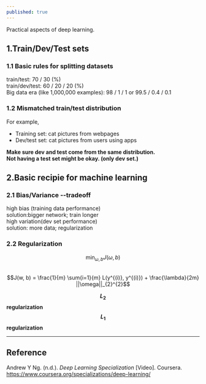 ```yaml
---
published: true
---
```

Practical aspects of deep learning.

## 1.Train/Dev/Test sets
### 1.1 Basic rules for splitting datasets  
train/test: 70 / 30 (%)  
train/dev/test: 60 / 20 / 20 (%)  
Big data era (like 1,000,000 examples): 98 / 1 / 1 or 99.5 / 0.4 / 0.1  

### 1.2 Mismatched train/test distribution
For example,  
- Training set: cat pictures from webpages  
- Dev/test set: cat pictures from users using apps  

**Make sure dev and test come from the same distribution.**  
**Not having a test set might be okay. (only dev set.)**

## 2.Basic recipie for machine learning
### 2.1 Bias/Variance --tradeoff
high bias (training data performance)  
solution:bigger network; train longer  
high variation(dev set performance)  
solution: more data; regularization  
### 2.2 Regularization
$$\min_{\omega, b} J(\omega, b)$$  
$$J(w, b) = \frac{1}{m} \sum{i=1}{m} L(y^{(i)}, y^{(i)}) + \frac{\lambda}{2m} ||\omega||_{2}^{2}$$

**$$L_{2}$$ regularization**  
**$$L_{1}$$ regularization**

----
## Reference
Andrew Y Ng. (n.d.). _Deep Learning Specialization_ [Video]. Coursera.  
<https://www.coursera.org/specializations/deep-learning/>
